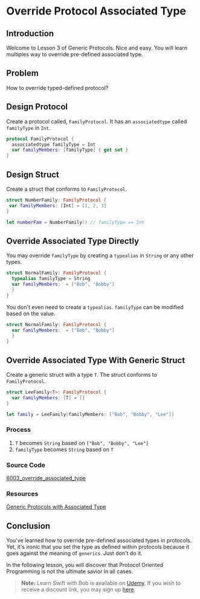 # Override Protocol Associated Type
## Introduction
Welcome to Lesson 3 of Generic Protocols. Nice and easy. You will learn multiples way to override pre-defined associated type.

## Problem
 How to override typed-defined protocol?

## Design Protocol
Create a protocol called, `FamilyProtocol`. It has an `associatedtype` called `familyType` in `Int`.

```swift
protocol FamilyProtocol {
  associatedtype familyType = Int
  var familyMembers: [familyType] { get set }
}
```
## Design Struct
Create a struct that conforms to `FamilyProtocol`.

```swift
struct NumberFamily: FamilyProtocol {
 var familyMembers: [Int] = [1, 2, 3]
}

let numberFam = NumberFamily() // familyType == Int
```

## Override Associated Type Directly
You may override `familyType` by creating a `typealias` in `String` or any other types.

```swift
struct NormalFamily: FamilyProtocol {
  typealias familyType = String
  var familyMembers:  = ["Bob", "Bobby"]
  }
}
```

You don't even need to create a `typealias`. `familyType` can be modified based on the value.

```swift
struct NormalFamily: FamilyProtocol {
  var familyMembers:  = ["Bob", "Bobby"]
  }
}
```

## Override Associated Type With Generic Struct
Create a generic struct with a type `T`. The struct conforms to `FamilyProtocol`.


```swift
struct LeeFamily<T>: FamilyProtocol {
  var familyMembers: [T] = []
}
```

```swift
let family = LeeFamily(familyMembers: ["Bob", "Bobby", "Lee"])
```

### Process
1. `T` becomes `String` based on  `["Bob", "Bobby", "Lee"]`
2. `familyType` becomes `String` based on `T`

### Source Code
[6003_override_associated_type](https://www.dropbox.com/sh/fglol4vr7ixozjp/AABwWMDh1XnVo8Lr__YjcO5Ua?dl=0)

### Resources
[Generic Protocols with Associated Type](https://blog.bobthedeveloper.io/generic-protocols-with-associated-type-7e2b6e079ee2)


## Conclusion
You've learned how to override pre-defined associated types in protocols. Yet, it's ironic that you set the type as defined within protocols because it goes against the meaning of `generics`. Just don't do it.

In the following lesson, you will discover that Protocol Oriented Programming is not the ultimate savior in all cases.

> **Note:** Learn Swift with Bob is available on [Udemy](https://udemy.com/learn-swift-with-bob/). If you wish to receive a discount link, you may sign up [here](https://goo.gl/RR4K27).
